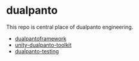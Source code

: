 # dualpanto
This repo is central place of dualpanto engineering.

- [dualpantoframework](https://github.com/HassoPlattnerInstituteHCI/dualpantoframework) 
- [unity-dualpanto-toolkit](https://github.com/HassoPlattnerInstituteHCI/unity-dualpanto-toolkit)
- [dualpanto-testing](https://github.com/HassoPlattnerInstituteHCI/dualpanto-testing) 

